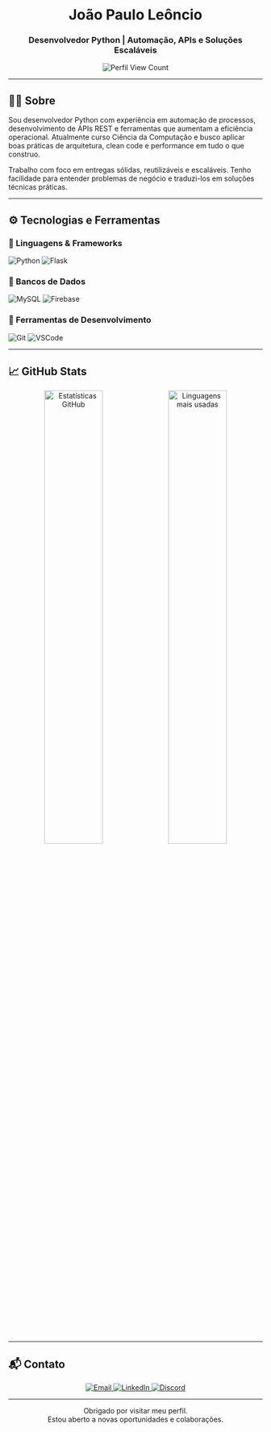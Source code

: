 <h1 align="center">João Paulo Leôncio</h1>
<h3 align="center">Desenvolvedor Python | Automação, APIs e Soluções Escaláveis</h3>

<p align="center">
  <img src="https://komarev.com/ghpvc/?username=leonciodev&label=Visualizações&color=0e75b6&style=flat" alt="Perfil View Count" />
</p>

---

## 🧑‍💻 Sobre

Sou desenvolvedor Python com experiência em automação de processos, desenvolvimento de APIs REST e ferramentas que aumentam a eficiência operacional. Atualmente curso Ciência da Computação e busco aplicar boas práticas de arquitetura, clean code e performance em tudo o que construo.

Trabalho com foco em entregas sólidas, reutilizáveis e escaláveis. Tenho facilidade para entender problemas de negócio e traduzi-los em soluções técnicas práticas.

---

## ⚙️ Tecnologias e Ferramentas

### 🔹 Linguagens & Frameworks
![Python](https://img.shields.io/badge/Python-3670A0?style=for-the-badge&logo=python&logoColor=ffdd54)
![Flask](https://img.shields.io/badge/Flask-000000?style=for-the-badge&logo=flask&logoColor=white)

### 🔹 Bancos de Dados
![MySQL](https://img.shields.io/badge/MySQL-00000F?style=for-the-badge&logo=mysql&logoColor=white)
![Firebase](https://img.shields.io/badge/Firebase-ffca28?style=for-the-badge&logo=firebase&logoColor=black)

### 🔹 Ferramentas de Desenvolvimento
![Git](https://img.shields.io/badge/Git-F05032?style=for-the-badge&logo=git&logoColor=white)
![VSCode](https://img.shields.io/badge/VS_Code-007ACC?style=for-the-badge&logo=visual%20studio%20code&logoColor=white)

---

## 📈 GitHub Stats

<p align="center">
  <img width="48%" src="https://github-readme-stats.vercel.app/api?username=leonciodev&show_icons=true&theme=radical" alt="Estatísticas GitHub" />
  <img width="48%" src="https://github-readme-stats.vercel.app/api/top-langs/?username=leonciodev&layout=compact&theme=radical" alt="Linguagens mais usadas" />
</p>

---

## 📬 Contato

<p align="center">
  <a href="mailto:leonciodev.contact@gmail.com">
    <img src="https://img.shields.io/badge/Gmail-D14836?style=for-the-badge&logo=gmail&logoColor=white" alt="Email" />
  </a>
  <a href="https://www.linkedin.com/in/jo%C3%A3o-paulo-le%C3%B4ncio-78071627b/">
    <img src="https://img.shields.io/badge/LinkedIn-0A66C2?style=for-the-badge&logo=linkedin&logoColor=white" alt="LinkedIn" />
  </a>
  <a href="https://discordapp.com/users/355042352064102402">
    <img src="https://img.shields.io/badge/Discord-7289DA?style=for-the-badge&logo=discord&logoColor=white" alt="Discord" />
  </a>
</p>

---

<p align="center">
  Obrigado por visitar meu perfil.  
  <br>Estou aberto a novas oportunidades e colaborações.
</p>
